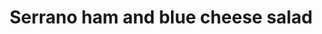 ---
title: Serrano ham and blue cheese salad
slug: serrano-ham-and-blue-cheese-salad
time: 20-25
ingredients:
  - ingredient: diced butternut squash
    count: 300
    units: g
  - ingredient: rosemary
    count: 3
    units: Tbsp
  - ingredient: hazelnuts
    count: 25
    units: g
  - ingredient: serrano ham
    count: 4
    units: slices
  - ingredient: honey
    count: 3
    units: Tbsp
  - ingredient: wholegrain mustard
    count: 25
    units: g
  - ingredient: pea shoots
    count: 40
    units: g
  - ingredient: rocket
    count: 40
    units: g
  - ingredient: blue cheese
    count: 60
    units: g

---